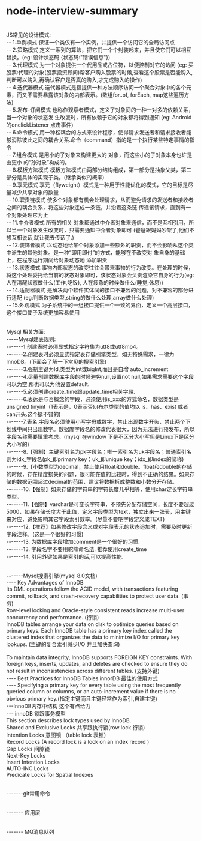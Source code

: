 # node-interview-summary
<br> JS常见的设计模式:
<br> -- 1.单例模式 保证一个类仅有一个实例，并提供一个访问它的全局访问点
<br> -- 2.策略模式 定义一系列的算法，把它们一个个封装起来，并且使它们可以相互替换。(eg: 设计状态码 {状态码:"错误信息"})
<br> -- 3.代理模式 为一个对象提供一个代用品或占位符，以便控制对它的访问 (eg: 买股票:代理的对象(股票投资顾问)帮客户购入股票的时候,查看这个股票是否能购入,判断可以购入,再确认客户是否真的购入,才完成购入的操作)
<br> -- 4.迭代器模式 迭代器模式是指提供一种方法顺序访问一个聚合对象中的各个元素，而又不需要暴露该对象的内部表示。(数组for..of, forEach, map这些遍历方法)
<br> -- 5.发布-订阅模式 也称作观察者模式，定义了对象间的一种一对多的依赖关系，当一个对象的状态发 生改变时，所有依赖于它的对象都将得到通知 (eg: Android的onclickListener 点击事件)
<br> -- 6.命令模式 用一种松耦合的方式来设计程序，使得请求发送者和请求接收者能够消除彼此之间的耦合关系.命令（command）指的是一个执行某些特定事情的指令
<br> -- 7.组合模式 是用小的子对象来构建更大的 对象，而这些小的子对象本身也许是由更小 的“孙对象”构成的。
<br> -- 8.模板方法模式 模板方法模式由两部分结构组成，第一部分是抽象父类，第二部分是具体的实现子类。(继承类似的概率)
<br> -- 9.享元模式 享元（flyweight）模式是一种用于性能优化的模式，它的目标是尽量减少共享对象的数量
<br> -- 10.职责链模式 使多个对象都有机会处理请求，从而避免请求的发送者和接收者之间的耦合关系，将这些对象连成一条链，并沿着这条链 传递该请求，直到有一个对象处理它为止
<br> -- 11.中介者模式 所有的相关 对象都通过中介者对象来通信，而不是互相引用，所以当一个对象发生改变时，只需要通知中介者对象即可 (爸爸跟妈妈吵架了,他们不想互相说话,就让我去传话了.)
<br> -- 12.装饰者模式 以动态地给某个对象添加一些额外的职责，而不会影响从这个类中派生的其他对象。是一种“即用即付”的方式，能够在不改变对 象自身的基础上，在程序运行期间给对象动态地 添加职责
<br> -- 13.状态模式 事物内部状态的改变往往会带来事物的行为改变。在处理的时候，将这个处理委托给当前的状态对象即可，该状态对象会负责渲染它自身的行为(eg: 人在清醒状态做什么(工作,吃饭), 人在疲惫的时候做什么(睡觉,休息))
<br> -- 14.适配器模式 是解决两个软件实体间的接口不兼容的问题，对不兼容的部分进行适配 (eg:判断数据类型,string的做什么处理,array做什么处理)
<br> -- 15.外观模式 为子系统中的一组接口提供一个一致的界面，定义一个高层接口，这个接口使子系统更加容易使用

<br> Mysql 相关方面:
<br> -----Mysql建表规则:
<br> -------1.创建表时必须显式指定字符集为utf8或utf8mb4。
<br> -------2.创建表时必须显式指定表存储引擎类型，如无特殊需求，一律为InnoDB。(下面会了解一下常见的搜索引擎)
<br> -------3.强制主键为Id,类型为int或bigInt,而且是自增 auto_increment
<br> -------4.尽量创建数据库字段的时候避免null,设置not null,如果需求需要这个字段可以为空,那也可以为他设置default.
<br> -------5.必须创建create_time跟update_time相关字段.
<br> -------6.表达是与否概念的字段，必须使用is_xxx的方式命名，数据类型是unsigned tinyint（1表示是，0表示否).(布尔类型的值均以 is、has、exist 或者 can开头.这个挺不错的)
<br> -------7.表名.字段名必须使用小写字母或数字，禁止出现数字开头，禁止两个下划线中间只出现数字。数据库字段名的修改代表很大，因为无法进行预发布，所以字段名称需要慎重考虑。(mysql 在window 下是不区分大小写但是Linux下是区分大小写的)
<br> -------8.【强制】主键索引名为pk字段名；唯一索引名为uk字段名；普通索引名则为idx_字段名(pk_即primary key；uk_即unique key；idx_即index的简称)
<br> -------9.【小数类型为decimal，禁止使用float和double。float和double的存储的时候，存在精度损失的问题，很可能在值的比较时，得到不正确的结果。如果存储的数据范围超过decimal的范围，建议将数据拆成整数和小数分开存储。
<br> -------10.【强制】如果存储的字符串的字符长度几乎相等，使用char定长字符串类型。
<br> -------11.【强制】varchar是可变长字符串，不预先分配存储空间，长度不要超过5000，如果存储长度大于此值，定义字段类型为text，独立出来一张表，用主键来对应，避免影响其它字段索引效率。(尽量不要吧字段定义成TEXT)
<br> -------12.【推荐】如果修改字段含义或对字段表示的状态追加时，需要及时更新字段注释。(这是一个很好的习惯)
<br> -------13. 为数据库字段增加comment是一个很好的习惯.
<br> -------13. 字段名字不要用驼峰命名法. 推荐使用create_time
<br> -------14. 引用外键如果是索引的话,可以提高性能.

<br> -------Mysql搜索引擎(mysql 8.0文档)
<br> ---- Key Advantages of InnoDB
<br> Its  DML operations follow the ACID model, with transactions featuring commit, rollback, and crash-recovery capabilities to protect user data. (事务)
<br> Row-level locking and Oracle-style consistent reads increase multi-user concurrency and performance. (行锁)
<br> InnoDB tables arrange your data on disk to optimize queries based on primary keys. Each InnoDB table has a primary key index called the clustered index that organizes the data to minimize I/O for primary key lookups. (主键的复合索引减少I/O 并且加快查询)  
<br> To maintain data integrity, InnoDB supports FOREIGN KEY constraints. With foreign keys, inserts, updates, and deletes are checked to ensure they do not result in inconsistencies across different tables. (支持外键)
<br> ---- Best Practices for InnoDB Tables innorDB 最佳的使用方式
<br> ---- Specifying a primary key for every table using the most frequently queried column or columns, or an auto-increment value if there is no obvious primary key.(指定主键而且主键经常作为索引,自建主键)
<br> ---InnoDB内存中结构 这个有点给力
<br> --- innoDB  锁跟事务模型
<br>This section describes lock types used by InnoDB.
<br>Shared and Exclusive Locks 共享跟执行锁(row lock 行锁)
<br>Intention Locks 意图锁 （table lock 表锁）
<br>Record Locks (A record lock is a lock on an index record )
<br>Gap Locks 间隙锁
<br>Next-Key Locks
<br>Insert Intention Locks
<br>AUTO-INC Locks
<br>Predicate Locks for Spatial Indexes


<br> -------git常用命令

<br> ------- 应用层

<br> ------- MQ消息队列
